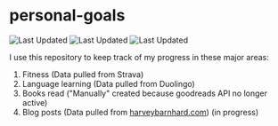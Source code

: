 # personal-goals
![Last Updated](https://img.shields.io/date/1616032436?color=FC4C02&label=Fitness%20Updated&logo=strava)
![Last Updated](https://img.shields.io/date/1616032436?color=7ac70c&label=Language%20Updated&logo=duolingo)
![Last Updated](https://img.shields.io/date/1616032436?color=e9e5cd&label=Books%20Updated&logo=goodreads)

I use this repository to keep track of my progress in these major areas:

1. Fitness (Data pulled from Strava)
2. Language learning (Data pulled from Duolingo)
3. Books read ("Manually" created because goodreads API no longer active)
4. Blog posts (Data pulled from [harveybarnhard.com](https://harveybarnhard.com)) (in progress)
